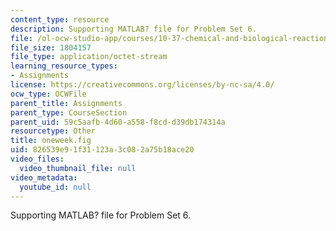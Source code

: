 ```yaml
---
content_type: resource
description: Supporting MATLAB? file for Problem Set 6.
file: /ol-ocw-studio-app/courses/10-37-chemical-and-biological-reaction-engineering-spring-2007/826539e91f31123a3c082a75b18ace20_oneweek.fig
file_size: 1804157
file_type: application/octet-stream
learning_resource_types:
- Assignments
license: https://creativecommons.org/licenses/by-nc-sa/4.0/
ocw_type: OCWFile
parent_title: Assignments
parent_type: CourseSection
parent_uid: 59c5aafb-4d60-a558-f8cd-d39db174314a
resourcetype: Other
title: oneweek.fig
uid: 826539e9-1f31-123a-3c08-2a75b18ace20
video_files:
  video_thumbnail_file: null
video_metadata:
  youtube_id: null
---
```

Supporting MATLAB? file for Problem Set 6.